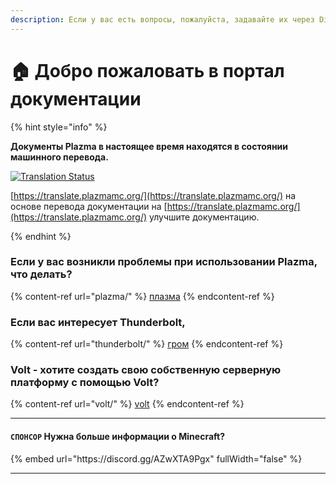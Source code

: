 ```yaml
---
description: Если у вас есть вопросы, пожалуйста, задавайте их через Discord или GitHub Issues.
---
```


# 🏠 Добро пожаловать в портал документации

{% hint style="info" %}

**Документы Plazma в настоящее время находятся в состоянии машинного перевода.**

[![Translation Status](https://badge.plazmamc.org/internal/crowdin)](https://translate.plazmamc.org/)

[https://translate.plazmamc.org/](https://translate.plazmamc.org/) на основе перевода документации на [https://translate.plazmamc.org/](https://translate.plazmamc.org/) улучшите документацию.

{% endhint %}

### Если у вас возникли проблемы при использовании Plazma, что делать?

{% content-ref url="plazma/" %}
[плазма](plazma/)
{% endcontent-ref %}

### Если вас интересует Thunderbolt,

{% content-ref url="thunderbolt/" %}
[гром](thunderbolt/)
{% endcontent-ref %}

### Volt - хотите создать свою собственную серверную платформу с помощью Volt?

{% content-ref url="volt/" %}
[volt](volt/)
{% endcontent-ref %}

***

#### `СПОНСОР` Нужна больше информации о Minecraft? <a href="#etc-1" id="etc-1"></a>

{% embed url="https\://discord.gg/AZwXTA9Pgx" fullWidth="false" %}

***

